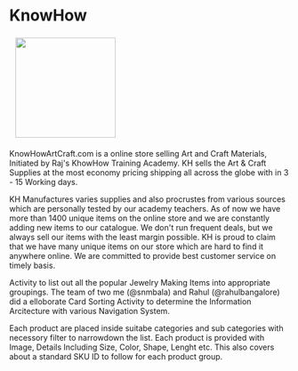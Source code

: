 <h1>KnowHow</h1>

<img src="http://www.knowhowartcraft.com/new/pub/media/logo/websites/1/KnowHow1.png" width="180" Style="padding: 4px; margin: 0 0 2px 7px; display: inline;">
<p>KnowHowArtCraft.com is a online store selling Art and Craft Materials, Initiated by Raj's KhowHow Training Academy. KH sells the Art & Craft Supplies at the most economy pricing shipping all across the globe with in 3 - 15 Working days.</p>

<p>KH Manufactures varies supplies and also procrustes from various sources which are personally tested by our academy teachers. As of now we have more than 1400 unique items on the online store and we are constantly adding new items to our catalogue. We don't run frequent deals, but we always sell our items with the least margin possible. KH is proud to claim that we have many unique items on our store which are hard to find it anywhere online. We are committed to provide best customer service on timely basis.</p>
  
<p>Activity to list out all the popular Jewelry Making Items into appropriate groupings. The team of two me (@snmbala) and Rahul (@rahulbangalore) did a elloborate Card Sorting Activity to determine the Information Arcitecture with various Navigation System.</p>

<p>Each product are placed inside suitabe categories and sub categories with necessory filter to narrowdown the list. Each product is provided with Image, Details Including Size, Color, Shape, Lenght etc. This also covers about a standard SKU ID to follow for each product group.</p>
